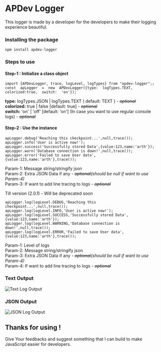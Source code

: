 # APDev Logger
This logger is made by a developer for the developers to make their logging experience beautiful.

### Installing the package

    npm install apdev-logger

###
### Steps to use
#### Step-1 : Initialize a class object
````
import {APDevLogger, trace, logLevel, logTypes} from "apdev-logger";;
const  apLogger  =  new  APDevLogger({type:  logTypes.TEXT,  colorized:true,  switch:  'on'});
````
**type:** logTypes.JSON | logTypes.TEXT ( default: TEXT ) - ~~*optional*~~ <br />
**colorized:** true | false [default: true] - ~~*optional*~~ <br />
**switch:** 'on' | 'off' [default: 'on'] (In case you want to use regular console logs) - ~~*optional*~~ <br />

#### Step-2 : Use the instance
```
apLogger.debug('Reaching this checkpoint...',null,trace());
apLogger.info('User is active now!');
apLogger.success('Successfully stored Data',{value:123,name:'arth'});
apLogger.warn('Database connection is down!',null,trace());
apLogger.error('Failed to save User data',{value:123,name:'arth'},trace());
```
Param-1: Message string/stringify json <br />
Param-2: Extra JSON Data if any - ~~*optional*~~*(should be null if want to use Param-4)* <br />
Param-3: If want to add line tracing to logs - ~~*optional*~~ <br />

Till version (2.0.1) - Will be deprecated soon
```
apLogger.log(logLevel.DEBUG,'Reaching this checkpoint...',null,trace());
apLogger.log(logLevel.INFO,'User is active now!');
apLogger.log(logLevel.SUCCESS,'Successfully stored Data',{value:123,name:'arth'});
apLogger.log(logLevel.WARNING,'Database connection is down!',null,trace());
apLogger.log(logLevel.ERROR,'Failed to save User data',{value:123,name:'arth'},trace());
```
Param-1: Level of logs <br />
Param-2: Message string/stringify json <br />
Param-3: Extra JSON Data if any - ~~*optional*~~*(should be null if want to use Param-4)* <br />
Param-4: If want to add line tracing to logs - ~~*optional*~~ <br />

###
### Text Output
![Text Log Output](https://github.com/arth40/APDev-Logger/assets/59698234/4758f0ed-1be0-4037-b975-f5e3e3aaa54c)


### JSON Output
![JSON Log Output](https://github.com/arth40/APDev-Logger/assets/59698234/f60a50d7-1627-4701-b039-99b66544775e)



###
## Thanks for using !
Give Your feedbacks and suggest something that I can build to make JavaScript easier for developers.
